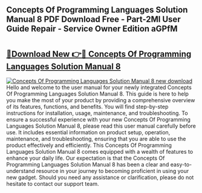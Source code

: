 ## Concepts Of Programming Languages Solution Manual 8 PDF Download Free - Part-2Ml User Guide Repair - Service Owner Edition aGPfM

# <h2><a href="http://bc53896.oget.top/?id=Concepts+Of+Programming+Languages+Solution+Manual+8">🔗Download New 👉🔴 Concepts Of Programming Languages Solution Manual 8</a></h2>

[![Concepts Of Programming Languages Solution Manual 8 new download](https://i.imgur.com/5g1atiW.png)](http://bc53896.oget.top/?id=Concepts+Of+Programming+Languages+Solution+Manual+8)
Hello and welcome to the user manual for your newly integrated Concepts Of Programming Languages Solution Manual 8. This guide is here to help you make the most of your product by providing a comprehensive overview of its features, functions, and benefits. You will find step-by-step instructions for installation, usage, maintenance, and troubleshooting. To ensure a successful experience with your new Concepts Of Programming Languages Solution Manual 8, please read this user manual carefully before use. It includes essential information on product setup, operation, maintenance, and troubleshooting, ensuring that you are able to use the product effectively and efficiently. This Concepts Of Programming Languages Solution Manual 8 comes equipped with a wealth of features to enhance your daily life. Our expectation is that the Concepts Of Programming Languages Solution Manual 8 has been a clear and easy-to-understand resource in your journey to becoming proficient in using your new gadget. Should you need any assistance or clarification, please do not hesitate to contact our support team.
